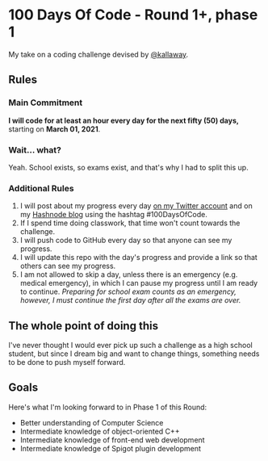 # 100 Days Of Code - Round 1+, phase 1
My take on a coding challenge devised by [@kallaway](https://github.com/kallaway).

## Rules
### Main Commitment
**I will code for at least an hour every day for the next fifty (50) days,** starting on **March 01, 2021**.

### Wait... what?
Yeah. School exists, so exams exist, and that's why I had to split this up.


### Additional Rules

1.  I will post about my progress every day [on my Twitter account](https://twitter.com/TwoDevBits) and on my [Hashnode blog](https://2qb.hashnode.dev/) using the hashtag #100DaysOfCode.
2.  If I spend time doing classwork, that time won't count towards the challenge.
3.  I will push code to GitHub every day so that anyone can see my progress.
4.  I will update this repo with the day's progress and provide a link so that others can see my progress.
5. I am not allowed to skip a day, unless there is an emergency (e.g. medical emergency), in which I can pause my progress until I am ready to continue. *Preparing for school exam counts as an emergency, however, I must continue the first day after all the exams are over.*

## The whole point of doing this
I've never thought I would ever pick up such a challenge as a high school student, but since I dream big and want to change things, something needs to be done to push myself forward.

## Goals
Here's what I'm looking forward to in Phase 1 of this Round:
-   Better understanding of Computer Science
-   Intermediate knowledge of object-oriented C++
-   Intermediate knowledge of front-end web development
-   Intermediate knowledge of Spigot plugin development
